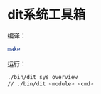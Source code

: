 # dit系统工具箱

编译：
```bash
make
```

运行：
```bash
./bin/dit sys overview
// ./bin/dit <module> <cmd>
```

